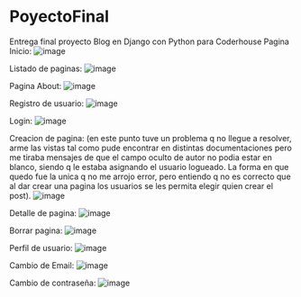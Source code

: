# PoyectoFinal
Entrega final proyecto Blog en Django con Python para Coderhouse
Pagina Inicio:
![image](https://user-images.githubusercontent.com/109445669/216763033-d8842fda-f163-43da-a80f-8c8d3c15e218.png)

Listado de paginas:
![image](https://user-images.githubusercontent.com/109445669/216763050-147b7513-0305-4c56-ac7f-55de0d848273.png)

Pagina About:
![image](https://user-images.githubusercontent.com/109445669/216763068-6902cc49-79e8-4ff8-b101-b3ea01ef0dc6.png)

Registro de usuario:
![image](https://user-images.githubusercontent.com/109445669/216763083-8bc84265-2d38-45a4-92ea-62c89c4a4f1d.png)

Login:
![image](https://user-images.githubusercontent.com/109445669/216763095-a9404eb5-d426-48d1-a2a2-43b8ed9b8b5e.png)

Creacion de pagina:
(en este punto tuve un problema q no llegue a resolver, arme las vistas tal como pude encontrar en distintas documentaciones pero me tiraba mensajes de que el campo oculto de autor no podia estar en blanco, siendo q le estaba asignando el usuario logueado. La forma en que quedo fue la unica q no me arrojo error, pero entiendo q no es correcto que al dar crear una pagina los usuarios se les permita elegir quien crear el post).
![image](https://user-images.githubusercontent.com/109445669/216763111-aa0669b3-307f-4ed9-a848-147661eca263.png)

Detalle de pagina:
![image](https://user-images.githubusercontent.com/109445669/216763163-b9ba6fcf-9cdd-408c-a7f0-071ee98a33a3.png)

Borrar pagina:
![image](https://user-images.githubusercontent.com/109445669/216763182-38bacf57-b9ba-4dd0-ad3c-3204d3f14063.png)

Perfil de usuario:
![image](https://user-images.githubusercontent.com/109445669/216763193-fc02b09a-3a75-4a1b-92f2-b25acb62fd0c.png)

Cambio de Email:
![image](https://user-images.githubusercontent.com/109445669/216763208-2ebe3553-5795-40d0-9e0d-4ac1c9b08c08.png)

Cambio de contraseña:
![image](https://user-images.githubusercontent.com/109445669/216763220-e0220fbd-2eb7-4aa1-9c3c-051ebcb14b2d.png)


